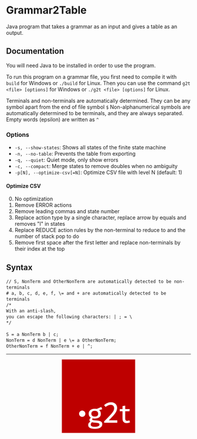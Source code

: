 # Grammar2Table

Java program that takes a grammar as an input and gives a table as an output.

## Documentation

You will need Java to be installed in order to use the program.

To run this program on a grammar file, you first need to compile it with `build` for Windows or `./build` for Linux.
Then you can use the command `g2t <file> [options]` for Windows or `./g2t <file> [options]` for Linux.

Terminals and non-terminals are automatically determined. They can be any symbol apart from the end of file symbol `$`
Non-alphanumerical symbols are automatically determined to be terminals, and they are always separated.
Empty words (epsilon) are written as `^`

### Options

- `-s, --show-states`: Shows all states of the finite state machine
- `-n, --no-table`: Prevents the table from exporting
- `-q, --quiet`: Quiet mode, only show errors
- `-c, --compact`: Merge states to remove doubles when no ambiguity
- `-p[N], --optimize-csv[=N]`: Optimize CSV file with level N (default: 1)

#### Optimize CSV
0. No optimization
1. Remove ERROR actions
2. Remove leading commas and state number
3. Replace action type by a single character, replace arrow by equals and removes "I" in states
4. Replace REDUCE action rules by the non-terminal to reduce to and the number of stack pop to do
5. Remove first space after the first letter and replace non-terminals by their index at the top

## Syntax

```
// S, NonTerm and OtherNonTerm are automatically detected to be non-terminals
# a, b, c, d, e, f, \= and + are automatically detected to be terminals
/*
With an anti-slash,
you can escape the following characters: | ; = \
*/

S = a NonTerm b | c;
NonTerm = d NonTerm | e \= a OtherNonTerm;
OtherNonTerm = f NonTerm + e | ^;
```

***

<div style="text-align:center">
	<img src="resources/logo.png" width="200">
</div>
